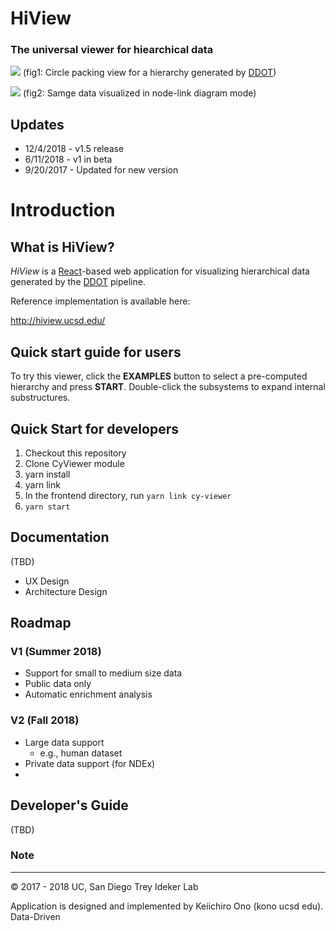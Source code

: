 # HiView
### The universal viewer for hiearchical data

![](https://raw.githubusercontent.com/idekerlab/hiview/master/docs/images/hiview-top-v15-1.png)
(fig1: Circle packing view for a hierarchy generated by [DDOT](http://ddot.readthedocs.io/en/latest/))

![](https://raw.githubusercontent.com/idekerlab/hiview/master/docs/images/hiview-top-v15-2.png)
(fig2: Samge data visualized in node-link diagram mode)

## Updates
* 12/4/2018 - v1.5 release
* 6/11/2018 - v1 in beta
* 9/20/2017 - Updated for new version

# Introduction

## What is HiView?
_HiView_ is a [React](https://reactjs.org/)-based web application for visualizing hierarchical data generated by the [DDOT](http://ddot.readthedocs.io/en/latest/) pipeline.

Reference implementation is available here:

http://hiview.ucsd.edu/

## Quick start guide for users
To try this viewer, click the **EXAMPLES** button to select a pre-computed hierarchy and press **START**.  Double-click the subsystems to expand internal substructures. 

## Quick Start for developers

1. Checkout this repository
1. Clone CyViewer module
1. yarn install
1. yarn link
1. In the frontend directory, run ```yarn link cy-viewer```
1. ```yarn start```


## Documentation
(TBD)
* UX Design
* Architecture Design

## Roadmap

### V1 (Summer 2018)
* Support for small to medium size data
* Public data only
* Automatic enrichment analysis

### V2 (Fall 2018)
* Large data support
    * e.g., human dataset
* Private data support (for NDEx)
* 


## Developer's Guide
(TBD)

### Note


----
&copy; 2017 - 2018 UC, San Diego Trey Ideker Lab

Application is designed and implemented by Keiichiro Ono (kono ucsd edu).  Data-Driven 